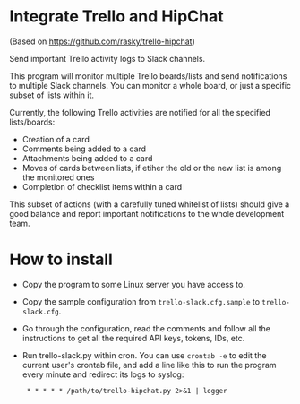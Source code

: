 Integrate Trello and HipChat
============================

(Based on <https://github.com/rasky/trello-hipchat>)

Send important Trello activity logs to Slack channels.

This program will monitor multiple Trello boards/lists and send notifications
to multiple Slack channels. You can monitor a whole board, or just a specific
subset of lists within it.

Currently, the following Trello activities are notified for all the specified
lists/boards:

   * Creation of a card
   * Comments being added to a card
   * Attachments being added to a card
   * Moves of cards between lists, if etiher the old or the new list is
     among the monitored ones
   * Completion of checklist items within a card

This subset of actions (with a carefully tuned whitelist of lists) should give
a good balance and report important notifications to the whole development team.


How to install
==============

  * Copy the program to some Linux server you have access to.
  * Copy the sample configuration from `trello-slack.cfg.sample` to
    `trello-slack.cfg`.
  * Go through the configuration, read the comments and follow all the
    instructions to get all the required API keys, tokens, IDs, etc.
  * Run trello-slack.py within cron. You can use `crontab -e` to edit
    the current user's crontab file, and add a line like this to run
    the program every minute and redirect its logs to syslog:

         * * * * * /path/to/trello-hipchat.py 2>&1 | logger
